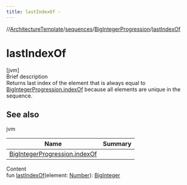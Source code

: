 ```yaml
---
title: lastIndexOf -
---
```

//[ArchitectureTemplate](../../index.md)/[sequences](../index.md)/[BigIntegerProgression](index.md)/[lastIndexOf](last-index-of.md)



# lastIndexOf  
[jvm]  
Brief description  
Returns last index of the element that is always equal to [BigIntegerProgression.indexOf](index-of.md) because all elements are unique in the sequence.  
  


## See also  
  
jvm  
  
|  Name|  Summary| 
|---|---|
| [BigIntegerProgression.indexOf](index-of.md)| 
  
  
Content  
fun [lastIndexOf](last-index-of.md)(element: [Number](https://kotlinlang.org/api/latest/jvm/stdlib/kotlin/-number/index.html)): [BigInteger](https://docs.oracle.com/javase/8/docs/api/java/math/BigInteger.html)  



